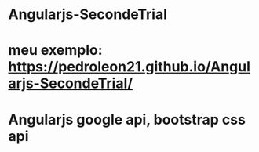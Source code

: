 # Angularjs-SecondeTrial
# meu exemplo: https://pedroleon21.github.io/Angularjs-SecondeTrial/
# Angularjs google api, bootstrap css api

